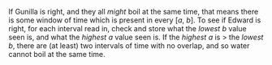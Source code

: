 If Gunilla is right, and they all *might* boil at the same time, that means there is some window of time which is present in every [*a*, *b*]. To see if Edward is right, for each interval read in, check and store what the *lowest b* value seen is, and what the *highest a* value seen is. If the *highest a* is > the *lowest b*, there are (at least) two intervals of time with no overlap, and so water cannot boil at the same time.
 